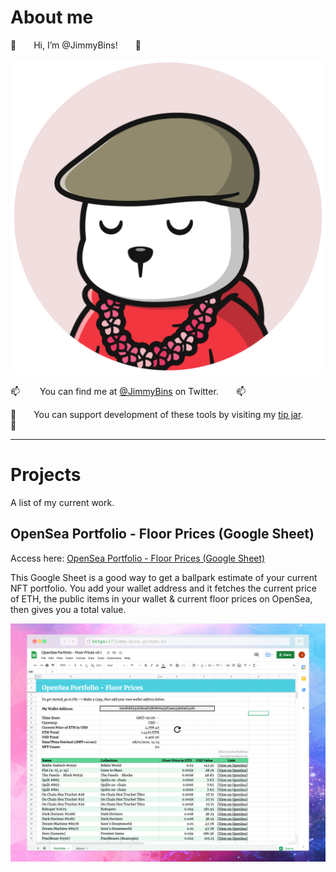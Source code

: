 # About me

👋  Hi, I’m @JimmyBins!  👋

![An image of a sleepy Winter Bear NFT. Has a brown flat cap, a red hoodie, a pink flower necklace.](assets/bins-circle.png)

📫   You can find me at [@JimmyBins](https://twitter.com/JimmyBins) on Twitter.  📫

🎁  You can support development of these tools by visiting my [tip jar](https://jimmy-bins.github.io/tipjar).  🎁

---

# Projects

A list of my current work.

## OpenSea Portfolio - Floor Prices (Google Sheet)

Access here: [OpenSea Portfolio - Floor Prices (Google Sheet)](https://docs.google.com/spreadsheets/d/1gRqTrFS0BR6LTgnn8lv_baqEqUIOYhe2avEZ47QLj60/edit?usp=sharing)

This Google Sheet is a good way to get a ballpark estimate of your current NFT portfolio. You add your wallet address and it fetches the current price of ETH, the public items in your wallet & current floor prices on OpenSea, then gives you a total value. 

![A screenshot of the OpenSea Portfolio Google Sheet, showing how the spreadsheet is laid out.](assets/opensea-portfolio.png)


